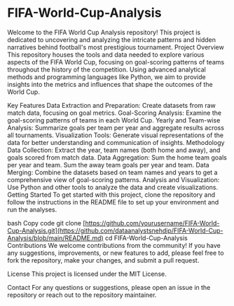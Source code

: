 # FIFA-World-Cup-Analysis
Welcome to the FIFA World Cup Analysis repository! This project is dedicated to uncovering and analyzing the intricate patterns and hidden narratives behind football's most prestigious tournament.
Project Overview
This repository houses the tools and data needed to explore various aspects of the FIFA World Cup, focusing on goal-scoring patterns of teams throughout the history of the competition. Using advanced analytical methods and programming languages like Python, we aim to provide insights into the metrics and influences that shape the outcomes of the World Cup.

Key Features
Data Extraction and Preparation: Create datasets from raw match data, focusing on goal metrics.
Goal-Scoring Analysis: Examine the goal-scoring patterns of teams in each World Cup.
Yearly and Team-wise Analysis: Summarize goals per team per year and aggregate results across all tournaments.
Visualization Tools: Generate visual representations of the data for better understanding and communication of insights.
Methodology
Data Collection: Extract the year, team names (both home and away), and goals scored from match data.
Data Aggregation:
Sum the home team goals per year and team.
Sum the away team goals per year and team.
Data Merging: Combine the datasets based on team names and years to get a comprehensive view of goal-scoring patterns.
Analysis and Visualization: Use Python and other tools to analyze the data and create visualizations.
Getting Started
To get started with this project, clone the repository and follow the instructions in the README file to set up your environment and run the analyses.

bash
Copy code
git clone [https://github.com/yourusername/FIFA-World-Cup-Analysis.git](https://github.com/dataanalystsnehdip/FIFA-World-Cup-Analysis/blob/main/README.md)
cd FIFA-World-Cup-Analysis
Contributions
We welcome contributions from the community! If you have any suggestions, improvements, or new features to add, please feel free to fork the repository, make your changes, and submit a pull request.

License
This project is licensed under the MIT License.

Contact
For any questions or suggestions, please open an issue in the repository or reach out to the repository maintainer.

